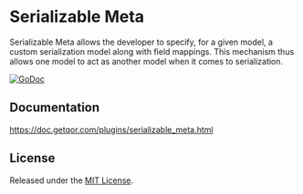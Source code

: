 # Serializable Meta

Serializable Meta allows the developer to specify, for a given model, a custom serialization model along with field mappings. This mechanism thus allows one model to act as another model when it comes to serialization.

[![GoDoc](https://godoc.org/github.com/ecletus/serializable_meta?status.svg)](https://godoc.org/github.com/ecletus/serializable_meta)

## Documentation

<https://doc.getqor.com/plugins/serializable_meta.html>

## License

Released under the [MIT License](http://opensource.org/licenses/MIT).
